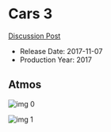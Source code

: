 # Cars 3

[Discussion Post](https://www.avsforum.com/threads/bass-eq-for-filtered-movies.2995212/post-57033862)

* Release Date: 2017-11-07
* Production Year: 2017

## Atmos

![img 0](https://i.imgur.com/KunxCiz.jpg)

![img 1](https://i.imgur.com/QAK5r02.jpg)

